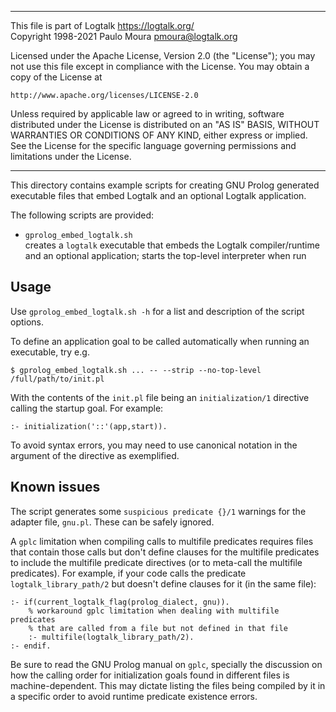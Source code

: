 ________________________________________________________________________

This file is part of Logtalk <https://logtalk.org/>  
Copyright 1998-2021 Paulo Moura <pmoura@logtalk.org>

Licensed under the Apache License, Version 2.0 (the "License");
you may not use this file except in compliance with the License.
You may obtain a copy of the License at

    http://www.apache.org/licenses/LICENSE-2.0

Unless required by applicable law or agreed to in writing, software
distributed under the License is distributed on an "AS IS" BASIS,
WITHOUT WARRANTIES OR CONDITIONS OF ANY KIND, either express or implied.
See the License for the specific language governing permissions and
limitations under the License.
________________________________________________________________________


This directory contains example scripts for creating GNU Prolog generated
executable files that embed Logtalk and an optional Logtalk application.

The following scripts are provided:

- `gprolog_embed_logtalk.sh`  
	creates a `logtalk` executable that embeds the Logtalk compiler/runtime
	and an optional application; starts the top-level interpreter when run

Usage
-----

Use `gprolog_embed_logtalk.sh -h` for a list and description of the script
options.

To define an application goal to be called automatically when running an
executable, try e.g.

	$ gprolog_embed_logtalk.sh ... -- --strip --no-top-level /full/path/to/init.pl

With the contents of the `init.pl` file being an `initialization/1`
directive calling the startup goal. For example:

	:- initialization('::'(app,start)).

To avoid syntax errors, you may need to use canonical notation in the argument
of the directive as exemplified.

Known issues
------------

The script generates some `suspicious predicate {}/1` warnings for the adapter
file, `gnu.pl`. These can be safely ignored.

A `gplc` limitation when compiling calls to multifile predicates requires
files that contain those calls but don't define clauses for the multifile
predicates to include the multifile predicate directives (or to meta-call
the multifile predicates). For example, if your code calls the predicate
`logtalk_library_path/2` but doesn't define clauses for it (in the same
file):

	:- if(current_logtalk_flag(prolog_dialect, gnu)).
		% workaround gplc limitation when dealing with multifile predicates
		% that are called from a file but not defined in that file
		:- multifile(logtalk_library_path/2).
	:- endif.

Be sure to read the GNU Prolog manual on `gplc`, specially the discussion
on how the calling order for initialization goals found in different files
is machine-dependent. This may dictate listing the files being compiled
by it in a specific order to avoid runtime predicate existence errors.
